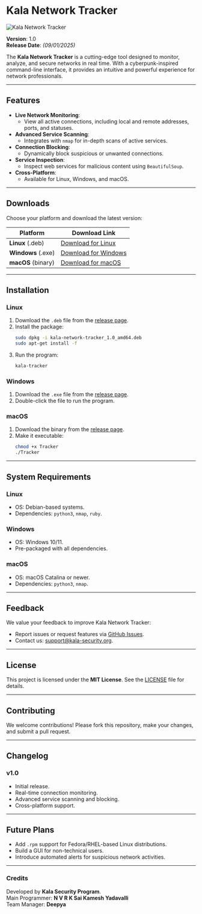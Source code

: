 

# Kala Network Tracker

![Kala Network Tracker](https://example.com/banner-image.png)

**Version**: 1.0  
**Release Date**: *(09/01/2025)*  

The **Kala Network Tracker** is a cutting-edge tool designed to monitor, analyze, and secure networks in real time. With a cyberpunk-inspired command-line interface, it provides an intuitive and powerful experience for network professionals.

---

## Features

- **Live Network Monitoring**:
  - View all active connections, including local and remote addresses, ports, and statuses.
- **Advanced Service Scanning**:
  - Integrates with `nmap` for in-depth scans of active services.
- **Connection Blocking**:
  - Dynamically block suspicious or unwanted connections.
- **Service Inspection**:
  - Inspect web services for malicious content using `BeautifulSoup`.
- **Cross-Platform**:
  - Available for Linux, Windows, and macOS.

---

## Downloads

Choose your platform and download the latest version:

| Platform | Download Link |
|----------|---------------|
| **Linux** (.deb) | [Download for Linux](https://github.com/KalaSecurityProgram/Kala-Network-Tracker/releases/download/v1.0/kala-network-tracker_1.0_amd64.deb) |
| **Windows** (.exe) | [Download for Windows](https://github.com/KalaSecurityProgram/Kala-Network-Tracker/releases/download/v1.0/Tracker_windows.exe) |
| **macOS** (binary) | [Download for macOS](https://github.com/KalaSecurityProgram/Kala-Network-Tracker/releases/download/v1.0/Tracker_macos) |

---

## Installation

### **Linux**
1. Download the `.deb` file from the [release page](https://github.com/KalaSecurityProgram/Kala-Network-Tracker/releases).
2. Install the package:
   ```bash
   sudo dpkg -i kala-network-tracker_1.0_amd64.deb
   sudo apt-get install -f
   ```
3. Run the program:
   ```bash
   kala-tracker
   ```

### **Windows**
1. Download the `.exe` file from the [release page](https://github.com/KalaSecurityProgram/Kala-Network-Tracker/releases).
2. Double-click the file to run the program.

### **macOS**
1. Download the binary from the [release page](https://github.com/KalaSecurityProgram/Kala-Network-Tracker/releases).
2. Make it executable:
   ```bash
   chmod +x Tracker
   ./Tracker
   ```

---

## System Requirements

### **Linux**
- OS: Debian-based systems.
- Dependencies: `python3`, `nmap`, `ruby`.

### **Windows**
- OS: Windows 10/11.
- Pre-packaged with all dependencies.

### **macOS**
- OS: macOS Catalina or newer.
- Dependencies: `python3`, `nmap`.

---

## Feedback

We value your feedback to improve Kala Network Tracker:
- Report issues or request features via [GitHub Issues](https://github.com/KalaSecurityProgram/Kala-Network-Tracker/issues).
- Contact us: [support@kala-security.org](mailto:support@kala-security.org).

---

## License

This project is licensed under the **MIT License**. See the [LICENSE](LICENSE) file for details.

---

## Contributing

We welcome contributions! Please fork this repository, make your changes, and submit a pull request.

---

## Changelog

### **v1.0**
- Initial release.
- Real-time connection monitoring.
- Advanced service scanning and blocking.
- Cross-platform support.

---

## Future Plans

- Add `.rpm` support for Fedora/RHEL-based Linux distributions.
- Build a GUI for non-technical users.
- Introduce automated alerts for suspicious network activities.

---

### **Credits**
Developed by **Kala Security Program**.  
Main Programmer: **N V R K Sai Kamesh Yadavalli**  
Team Manager: **Deepya**  
```
